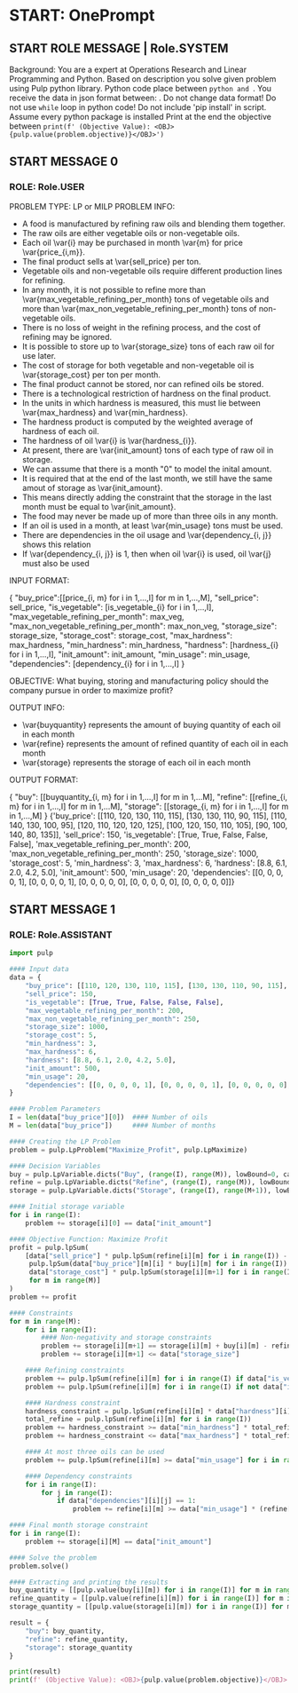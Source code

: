 # START: OnePrompt 
## START ROLE MESSAGE | Role.SYSTEM 
Background: You are a expert at Operations Research and Linear Programming and Python. Based on description you solve given problem using Pulp python library. Python code place between ```python and ```. You receive the data in json format between: <DATA></DATA>. Do not change data format! Do not use `while` loop in python code! Do not include 'pip install' in script. Assume every python package is installed Print at the end the objective between <OBJ></OBJ> `print(f' (Objective Value): <OBJ>{pulp.value(problem.objective)}</OBJ>')`  
## START MESSAGE 0 
### ROLE: Role.USER
<DESCRIPTION>
PROBLEM TYPE: LP or MILP
PROBLEM INFO:

- A food is manufactured by refining raw oils and blending them together. 
- The raw oils are either vegetable oils or non-vegetable oils. 
- Each oil \var{i} may be purchased in month \var{m} for price \var{price_{i,m}}.
- The final product sells at \var{sell_price} per ton.
- Vegetable oils and non-vegetable oils require different production lines for refining. 
- In any month, it is not possible to refine more than \var{max_vegetable_refining_per_month} tons of vegetable oils and more than \var{max_non_vegetable_refining_per_month} tons of non-vegetable oils. 
- There is no loss of weight in the refining process, and the cost of refining may be ignored.
- It is possible to store up to \var{storage_size} tons of each raw oil for use later. 
- The cost of storage for both vegetable and non-vegetable oil is \var{storage_cost} per ton per month.
- The final product cannot be stored, nor can refined oils be stored.
- There is a technological restriction of hardness on the final product. 
- In the units in which hardness is measured, this must lie between \var{max_hardness} and \var{min_hardness}.
- The hardness product is computed by the weighted average of hardness of each oil.
- The hardness of oil \var{i} is \var{hardness_{i}}.
- At present, there are \var{init_amount} tons of each type of raw oil in storage. 
- We can assume that there is a month "0" to model the inital amount.
- It is required that at the end of the last month, we still have the same amout of storage as \var{init_amount}.
- This means directly adding the constraint that the storage in the last month must be equal to \var{init_amount}.
- The food may never be made up of more than three oils in any month.
- If an oil is used in a month, at least \var{min_usage} tons must be used.
- There are dependencies in the oil usage and \var{dependency_{i, j}} shows this relation
- If \var{dependency_{i, j}} is 1, then when oil \var{i} is used, oil \var{j} must also be used


INPUT FORMAT:

{
    "buy_price":[[price_{i, m} for i in 1,...,I] for m in 1,...,M],
    "sell_price": sell_price,
    "is_vegetable": [is_vegetable_{i} for i in 1,...,I],
    "max_vegetable_refining_per_month": max_veg,
    "max_non_vegetable_refining_per_month": max_non_veg,
    "storage_size": storage_size,
    "storage_cost": storage_cost,
    "max_hardness": max_hardness,
    "min_hardness": min_hardness,
    "hardness": [hardness_{i} for i in 1,...,I],
    "init_amount": init_amount,
    "min_usage": min_usage,
    "dependencies": [dependency_{i} for i in 1,...,I]
}


OBJECTIVE: What buying, storing and manufacturing policy should the company pursue in order to maximize profit?

OUTPUT INFO: 

- \var{buyquantity} represents the amount of buying quantity of each oil in each month
- \var{refine} represents the amount of refined quantity of each oil in each month
- \var{storage} represents the storage of each oil in each month
 
OUTPUT FORMAT: 

{
    "buy": [[buyquantity_{i, m} for i in 1,...,I] for m in 1,...M],
    "refine": [[refine_{i, m} for i in 1,...,I] for m in 1,...M],
    "storage": [[storage_{i, m} for i in 1,...,I] for m in 1,...,M]
} 
</DESCRIPTION>
<DATA>
{'buy_price': [[110, 120, 130, 110, 115], [130, 130, 110, 90, 115], [110, 140, 130, 100, 95], [120, 110, 120, 120, 125], [100, 120, 150, 110, 105], [90, 100, 140, 80, 135]], 'sell_price': 150, 'is_vegetable': [True, True, False, False, False], 'max_vegetable_refining_per_month': 200, 'max_non_vegetable_refining_per_month': 250, 'storage_size': 1000, 'storage_cost': 5, 'min_hardness': 3, 'max_hardness': 6, 'hardness': [8.8, 6.1, 2.0, 4.2, 5.0], 'init_amount': 500, 'min_usage': 20, 'dependencies': [[0, 0, 0, 0, 1], [0, 0, 0, 0, 1], [0, 0, 0, 0, 0], [0, 0, 0, 0, 0], [0, 0, 0, 0, 0]]}</DATA>


## START MESSAGE 1 
### ROLE: Role.ASSISTANT
```python
import pulp

#### Input data
data = {
    "buy_price": [[110, 120, 130, 110, 115], [130, 130, 110, 90, 115], [110, 140, 130, 100, 95], [120, 110, 120, 120, 125], [100, 120, 150, 110, 105], [90, 100, 140, 80, 135]],
    "sell_price": 150,
    "is_vegetable": [True, True, False, False, False],
    "max_vegetable_refining_per_month": 200,
    "max_non_vegetable_refining_per_month": 250,
    "storage_size": 1000,
    "storage_cost": 5,
    "min_hardness": 3,
    "max_hardness": 6,
    "hardness": [8.8, 6.1, 2.0, 4.2, 5.0],
    "init_amount": 500,
    "min_usage": 20,
    "dependencies": [[0, 0, 0, 0, 1], [0, 0, 0, 0, 1], [0, 0, 0, 0, 0], [0, 0, 0, 0, 0], [0, 0, 0, 0, 0]]
}

#### Problem Parameters
I = len(data["buy_price"][0])  #### Number of oils
M = len(data["buy_price"])     #### Number of months

#### Creating the LP Problem
problem = pulp.LpProblem("Maximize_Profit", pulp.LpMaximize)

#### Decision Variables
buy = pulp.LpVariable.dicts("Buy", (range(I), range(M)), lowBound=0, cat='Continuous')
refine = pulp.LpVariable.dicts("Refine", (range(I), range(M)), lowBound=0, cat='Continuous')
storage = pulp.LpVariable.dicts("Storage", (range(I), range(M+1)), lowBound=0, cat='Continuous')

#### Initial storage variable
for i in range(I):
    problem += storage[i][0] == data["init_amount"]

#### Objective Function: Maximize Profit
profit = pulp.lpSum(
    [data["sell_price"] * pulp.lpSum(refine[i][m] for i in range(I)) - 
     pulp.lpSum(data["buy_price"][m][i] * buy[i][m] for i in range(I)) - 
     data["storage_cost"] * pulp.lpSum(storage[i][m+1] for i in range(I))
     for m in range(M)]
)
problem += profit

#### Constraints
for m in range(M):
    for i in range(I):
        #### Non-negativity and storage constraints
        problem += storage[i][m+1] == storage[i][m] + buy[i][m] - refine[i][m]
        problem += storage[i][m+1] <= data["storage_size"]

    #### Refining constraints
    problem += pulp.lpSum(refine[i][m] for i in range(I) if data["is_vegetable"][i]) <= data["max_vegetable_refining_per_month"]
    problem += pulp.lpSum(refine[i][m] for i in range(I) if not data["is_vegetable"][i]) <= data["max_non_vegetable_refining_per_month"]

    #### Hardness constraint
    hardness_constraint = pulp.lpSum(refine[i][m] * data["hardness"][i] for i in range(I))
    total_refine = pulp.lpSum(refine[i][m] for i in range(I))
    problem += hardness_constraint >= data["min_hardness"] * total_refine
    problem += hardness_constraint <= data["max_hardness"] * total_refine

    #### At most three oils can be used
    problem += pulp.lpSum(refine[i][m] >= data["min_usage"] for i in range(I)) <= 3

    #### Dependency constraints
    for i in range(I):
        for j in range(I):
            if data["dependencies"][i][j] == 1:
                problem += refine[i][m] >= data["min_usage"] * (refine[j][m] >= data["min_usage"])

#### Final month storage constraint
for i in range(I):
    problem += storage[i][M] == data["init_amount"]

#### Solve the problem
problem.solve()

#### Extracting and printing the results
buy_quantity = [[pulp.value(buy[i][m]) for i in range(I)] for m in range(M)]
refine_quantity = [[pulp.value(refine[i][m]) for i in range(I)] for m in range(M)]
storage_quantity = [[pulp.value(storage[i][m]) for i in range(I)] for m in range(M+1)]

result = {
    "buy": buy_quantity,
    "refine": refine_quantity,
    "storage": storage_quantity
}

print(result)
print(f' (Objective Value): <OBJ>{pulp.value(problem.objective)}</OBJ>')
```

